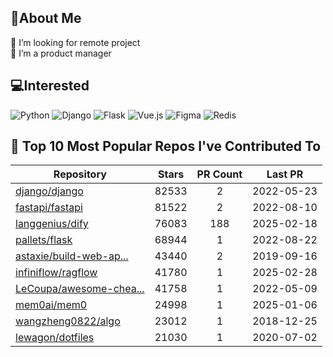 ## 💫About Me 
👯 I’m looking for remote project  
🌱 I’m a product manager

## 💻Interested
![Python](https://img.shields.io/badge/python-3670A0?style=for-the-badge&logo=python&logoColor=ffdd54) ![Django](https://img.shields.io/badge/django-%23092E20.svg?style=for-the-badge&logo=django&logoColor=white) ![Flask](https://img.shields.io/badge/flask-%23000.svg?style=for-the-badge&logo=flask&logoColor=white) ![Vue.js](https://img.shields.io/badge/vuejs-%2335495e.svg?style=for-the-badge&logo=vuedotjs&logoColor=%234FC08D)  ![Figma](https://img.shields.io/badge/figma-%23F24E1E.svg?style=for-the-badge&logo=figma&logoColor=white) ![Redis](https://img.shields.io/badge/openai-%23412991.svg?style=for-the-badge&logo=openai&logoColor=white)


## 🌟 Top 10 Most Popular Repos I've Contributed To

| Repository | Stars | PR Count | Last PR |
|-----|:---:|:---:|:---:|
| [django/django](https://github.com/django/django) | 82533 | 2 | 2022-05-23 |
| [fastapi/fastapi](https://github.com/fastapi/fastapi) | 81522 | 2 | 2022-08-10 |
| [langgenius/dify](https://github.com/langgenius/dify) | 76083 | 188 | 2025-02-18 |
| [pallets/flask](https://github.com/pallets/flask) | 68944 | 1 | 2022-08-22 |
| [astaxie/build-web-ap...](https://github.com/astaxie/build-web-application-with-golang) | 43440 | 2 | 2019-09-16 |
| [infiniflow/ragflow](https://github.com/infiniflow/ragflow) | 41780 | 1 | 2025-02-28 |
| [LeCoupa/awesome-chea...](https://github.com/LeCoupa/awesome-cheatsheets) | 41758 | 1 | 2022-05-09 |
| [mem0ai/mem0](https://github.com/mem0ai/mem0) | 24998 | 1 | 2025-01-06 |
| [wangzheng0822/algo](https://github.com/wangzheng0822/algo) | 23012 | 1 | 2018-12-25 |
| [lewagon/dotfiles](https://github.com/lewagon/dotfiles) | 21030 | 1 | 2020-07-02 |

